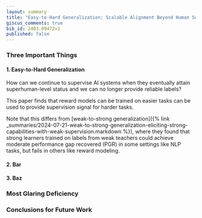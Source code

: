 ```yaml
---
layout: summary
title: "Easy-to-Hard Generalization: Scalable Alignment Beyond Human Supervision"
giscus_comments: true
bib_id: 2403.09472v1
published: false
---
```


### Three Important Things

#### 1. Easy-to-Hard Generalization

How can we continue to supervise AI systems when they eventually attain
superhuman-level status and we can no longer provide reliable labels?

This paper finds that reward models can be trained on easier
tasks can be used to provide supervision signal for harder tasks.

Note that this differs from [weak-to-strong generalization]({% link _summaries/2024-07-21-weak-to-strong-generalization-eliciting-strong-capabilities-with-weak-supervision.markdown %}),
where they found that strong learners trained on labels from weak teachers could
achieve moderate performance gap recovered (PGR) in some settings like NLP
tasks, but fails in others like reward modeling.

#### 2. Bar

#### 3. Baz

### Most Glaring Deficiency

### Conclusions for Future Work
